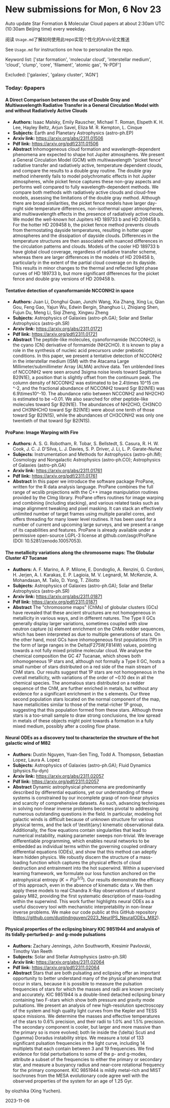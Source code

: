 # New submissions for Mon,  6 Nov 23
Auto update Star Formation & Molecular Cloud papers at about 2:30am UTC (10:30am Beijing time) every weekday.


阅读 `Usage.md`了解如何使用此repo实现个性化的Arxiv论文推送

See `Usage.md` for instructions on how to personalize the repo. 


Keyword list: ['star formation', 'molecular cloud', 'interstellar medium', 'cloud', 'clump', 'core', 'filament', 'atomic gas', 'N-PDF']


Excluded: ['galaxies', 'galaxy cluster', 'AGN']


### Today: 6papers 
#### A Direct Comparison between the use of Double Gray and Multiwavelength  Radiative Transfer in a General Circulation Model with and without  Radiatively Active Clouds
 - **Authors:** Isaac Malsky, Emily Rauscher, Michael T. Roman, Elspeth K. H. Lee, Hayley Beltz, Arjun Savel, Eliza M. R. Kempton, L. Cinque
 - **Subjects:** Earth and Planetary Astrophysics (astro-ph.EP)
 - **Arxiv link:** https://arxiv.org/abs/2311.01506
 - **Pdf link:** https://arxiv.org/pdf/2311.01506
 - **Abstract**
 Inhomogeneous cloud formation and wavelength-dependent phenomena are expected to shape hot Jupiter atmospheres. We present a General Circulation Model (GCM) with multiwavelength "picket fence" radiative transfer and radiatively active, temperature dependent clouds, and compare the results to a double gray routine. The double gray method inherently fails to model polychromatic effects in hot Jupiter atmospheres, while picket fence captures these non-gray aspects and performs well compared to fully wavelength-dependent methods. We compare both methods with radiatively active clouds and cloud-free models, assessing the limitations of the double gray method. Although there are broad similarities, the picket fence models have larger day-night side temperature differences, non-isothermal upper atmospheres, and multiwavelength effects in the presence of radiatively active clouds. We model the well-known hot Jupiters HD 189733 b and HD 209458 b. For the hotter HD 209458 b, the picket fence method prevents clouds from thermostating dayside temperatures, resulting in hotter upper atmospheres and the dissipation of dayside clouds. Differences in the temperature structures are then associated with nuanced differences in the circulation patterns and clouds. Models of the cooler HD 189733 b have global cloud coverage, regardless of radiative transfer scheme, whereas there are larger differences in the models of HD 209458 b, particularly in the extent of the partial cloud coverage on its dayside. This results in minor changes to the thermal and reflected light phase curves of HD 189733 b, but more significant differences for the picket fence and double gray versions of HD 209458 b.
#### Tentative detection of cyanoformamide NCCONH2 in space
 - **Authors:** Juan Li, Donghui Quan, Junzhi Wang, Xia Zhang, Xing Lu, Qian Gou, Feng Gao, Yajun Wu, Edwin Bergin, Shanghuo Li, Zhiqiang Shen, Fujun Du, Meng Li, Siqi Zheng, Xingwu Zheng
 - **Subjects:** Astrophysics of Galaxies (astro-ph.GA); Solar and Stellar Astrophysics (astro-ph.SR)
 - **Arxiv link:** https://arxiv.org/abs/2311.01721
 - **Pdf link:** https://arxiv.org/pdf/2311.01721
 - **Abstract**
 The peptide-like molecules, cyanoformamide (NCCONH2), is the cyano (CN) derivative of formamide (NH2CHO). It is known to play a role in the synthesis of nucleic acid precursors under prebiotic conditions. In this paper, we present a tentative detection of NCCONH2 in the interstellar medium (ISM) with the Atacama Large Millimeter/submillimeter Array (ALMA) archive data. Ten unblended lines of NCCONH2 were seen around 3sigma noise levels toward Sagittarius B2(N1E), a position that is slightly offset from the continuum peak. The column density of NCCONH2 was estimated to be 2.4\times 10^15 cm ^-2, and the fractional abundance of NCCONH2 toward Sgr B2(N1E) was 6.9\times10^-10. The abundance ratio between NCCONH2 and NH2CHO is estimated to be ~0.01. We also searched for other peptide-like molecules toward Sgr B2(N1E). The abundances of NH2CHO, CH3NCO and CH3NHCHO toward Sgr B2(N1E) were about one tenth of those toward Sgr B2(N1S), while the abundances of CH3CONH2 was only one twentieth of that toward Sgr B2(N1S).
#### ProPane: Image Warping with Fire
 - **Authors:** A. S. G. Robotham, R. Tobar, S. Bellstedt, S. Casura, R. H. W. Cook, J. C. J. D'Silva, L. J. Davies, S. P. Driver, J. Li, L. P. Garate-Nuñez
 - **Subjects:** Instrumentation and Methods for Astrophysics (astro-ph.IM); Cosmology and Nongalactic Astrophysics (astro-ph.CO); Astrophysics of Galaxies (astro-ph.GA)
 - **Arxiv link:** https://arxiv.org/abs/2311.01761
 - **Pdf link:** https://arxiv.org/pdf/2311.01761
 - **Abstract**
 In this paper we introduce the software package ProPane, written for the R data analysis language. ProPane combines the full range of wcslib projections with the C++ image manipulation routines provided by the CImg library. ProPane offers routines for image warping and combining (including stacking), and various related tasks such as image alignment tweaking and pixel masking. It can stack an effectively unlimited number of target frames using multiple parallel cores, and offers threading for many lower level routines. It has been used for a number of current and upcoming large surveys, and we present a range of its capabilities and features. ProPane is already available under a permissive open-source LGPL-3 license at github.com/asgr/ProPane (DOI: 10.5281/zenodo.10057053).
#### The metallicity variations along the chromosome maps: The Globular  Cluster 47 Tucanae
 - **Authors:** A. F. Marino, A. P. Milone, E. Dondoglio, A. Renzini, G. Cordoni, H. Jerjen, A. I. Karakas, E. P. Lagioia, M. V. Legnardi, M. McKenzie, A. Mohandasan, M. Tailo, D. Yong, T. Ziliotto
 - **Subjects:** Astrophysics of Galaxies (astro-ph.GA); Solar and Stellar Astrophysics (astro-ph.SR)
 - **Arxiv link:** https://arxiv.org/abs/2311.01871
 - **Pdf link:** https://arxiv.org/pdf/2311.01871
 - **Abstract**
 The "chromosome maps" (ChMs) of globular clusters (GCs) have revealed that these ancient structures are not homogeneous in metallicity in various ways, and in different natures. The Type II GCs generally display larger variations, sometimes coupled with slow neutron capture (s) element enrichment on the ChMs redder sequences, which has been interpreted as due to multiple generations of stars. On the other hand, most GCs have inhomogeneous first populations (1P) in the form of large ranges in the Delta(F275W,F814W) values, pointing towards a not fully mixed pristine molecular cloud. We analyse the chemical composition the GC 47 Tucanae, which shows both inhomogeneous 1P stars and, although not formally a Type II GC, hosts a small number of stars distributed on a red side of the main stream of ChM stars. Our results suggest that 1P stars are not homogeneous in the overall metallicity, with variations of the order of ~0.10 dex in all the chemical species. The anomalous stars distributed on a redder sequence of the ChM, are further enriched in metals, but without any evidence for a significant enrichment in the s elements. Our three second population stars located on the normal component of the map, have metallicities similar to those of the metal-richer 1P group, suggesting that this population formed from these stars. Although three stars is a too-small sample to draw strong conclusions, the low spread in metals of these objects might point towards a formation in a fully mixed medium, possibly after a cooling flow phase.
#### Neural ODEs as a discovery tool to characterize the structure of the hot  galactic wind of M82
 - **Authors:** Dustin Nguyen, Yuan-Sen Ting, Todd A. Thompson, Sebastian Lopez, Laura A. Lopez
 - **Subjects:** Astrophysics of Galaxies (astro-ph.GA); Fluid Dynamics (physics.flu-dyn)
 - **Arxiv link:** https://arxiv.org/abs/2311.02057
 - **Pdf link:** https://arxiv.org/pdf/2311.02057
 - **Abstract**
 Dynamic astrophysical phenomena are predominantly described by differential equations, yet our understanding of these systems is constrained by our incomplete grasp of non-linear physics and scarcity of comprehensive datasets. As such, advancing techniques in solving non-linear inverse problems becomes pivotal to addressing numerous outstanding questions in the field. In particular, modeling hot galactic winds is difficult because of unknown structure for various physical terms, and the lack of \textit{any} kinematic observational data. Additionally, the flow equations contain singularities that lead to numerical instability, making parameter sweeps non-trivial. We leverage differentiable programming, which enables neural networks to be embedded as individual terms within the governing coupled ordinary differential equations (ODEs), and show that this method can adeptly learn hidden physics. We robustly discern the structure of a mass-loading function which captures the physical effects of cloud destruction and entrainment into the hot superwind. Within a supervised learning framework, we formulate our loss function anchored on the astrophysical entropy ($K \propto P/\rho^{5/3}$). Our results demonstrate the efficacy of this approach, even in the absence of kinematic data $v$. We then apply these models to real Chandra X-Ray observations of starburst galaxy M82, providing the first systematic description of mass-loading within the superwind. This work further highlights neural ODEs as a useful discovery tool with mechanistic interpretability in non-linear inverse problems. We make our code public at this GitHub repository (https://github.com/dustindnguyen/2023_NeurIPS_NeuralODEs_M82).
#### Physical properties of the eclipsing binary KIC 9851944 and analysis of  its tidally-perturbed p- and g-mode pulsations
 - **Authors:** Zachary Jennings, John Southworth, Kresimir Pavlovski, Timothy Van Reeth
 - **Subjects:** Solar and Stellar Astrophysics (astro-ph.SR)
 - **Arxiv link:** https://arxiv.org/abs/2311.02064
 - **Pdf link:** https://arxiv.org/pdf/2311.02064
 - **Abstract**
 Stars that are both pulsating and eclipsing offer an important opportunity to better understand many of the physical phenomena that occur in stars, because it is possible to measure the pulsation frequencies of stars for which the masses and radii are known precisely and accurately. KIC 9851944 is a double-lined detached eclipsing binary containing two F-stars which show both pressure and gravity mode pulsations. We present an analysis of new high-resolution spectroscopy of the system and high quality light curves from the Kepler and TESS space missions. We determine the masses and effective temperatures of the stars to 0.6% precision, and their radii to 1.0% and 1.5% precision. The secondary component is cooler, but larger and more massive than the primary so is more evolved; both lie inside the {\delta} Scuti and {\gamma} Doradus instability strips. We measure a total of 133 significant pulsation frequencies in the light curve, including 14 multiplets that each contain between 3 and 19 frequencies. We find evidence for tidal perturbations to some of the p- and g-modes, attribute a subset of the frequencies to either the primary or secondary star, and measure a buoyancy radius and near-core rotational frequency for the primary component. KIC 9851944 is mildly metal-rich and MIST isochrones from the MESA evolutionary code agree well with the observed properties of the system for an age of 1.25 Gyr.


by olozhika (Xing Yuchen). 


2023-11-06
